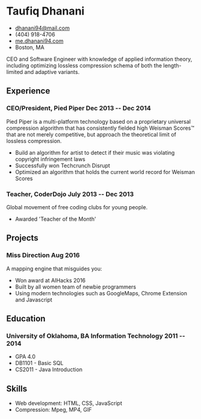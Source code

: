 <!-- The (first) h1 will be used as the <title> of the HTML page -->
# Taufiq Dhanani

<!-- The unordered list immediately after the h1 will be formatted on a single
line. It is intended to be used for contact details -->
- <dhanani94@mail.com>
- (404) 918-4706
- [me.dhanani94.com](http://me.dhanani94.com)
- Boston, MA

<!-- The paragraph after the h1 and ul and before the first h2 is optional. It
is intended to be used for a short summary. -->
CEO and Software Engineer with knowledge of applied information theory,
including optimizing lossless compression schema of both the length-limited and
adaptive variants.

## Experience

<!-- You have to wrap the "left" and "right" half of these headings in spans by
hand -->
### <span>CEO/President, Pied Piper</span> <span>Dec 2013 -- Dec 2014</span>

Pied Piper is a multi-platform technology based on a proprietary universal
compression algorithm that has consistently fielded high Weisman Scores™ that
are not merely competitive, but approach the theoretical limit of lossless
compression.

 - Build an algorithm for artist to detect if their music was violating
   copyright infringement laws
 - Successfully won Techcrunch Disrupt
 - Optimized an algorithm that holds the current world record for Weisman Scores

### <span>Teacher, CoderDojo</span> <span>July 2013 -- Dec 2013</span>

Global movement of free coding clubs for young people.

 - Awarded 'Teacher of the Month'

## Projects

### <span>Miss Direction</span> <span>Aug 2016</span>

A mapping engine that misguides you:

   - Won award at AIHacks 2016
   - Built by all women team of newbie programmers
   - Using modern technologies such as GoogleMaps, Chrome Extension and Javascript

## Education

### <span>University of Oklahoma, BA Information Technology</span> <span>2011 -- 2014</span>

  - GPA 4.0
  - DB1101 - Basic SQL
  - CS2011 - Java Introduction

## Skills

 - Web development: HTML, CSS, JavaScript
 - Compression: Mpeg, MP4, GIF
